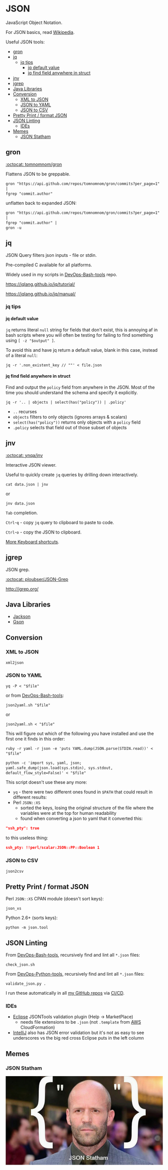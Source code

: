 # JSON

JavaScript Object Notation.

For JSON basics, read [Wikipedia](https://en.wikipedia.org/wiki/JSON).

Useful JSON tools:

<!-- INDEX_START -->

- [gron](#gron)
- [jq](#jq)
  - [jq tips](#jq-tips)
    - [jq default value](#jq-default-value)
    - [jq find field anywhere in struct](#jq-find-field-anywhere-in-struct)
- [jnv](#jnv)
- [jgrep](#jgrep)
- [Java Libraries](#java-libraries)
- [Conversion](#conversion)
  - [XML to JSON](#xml-to-json)
  - [JSON to YAML](#json-to-yaml)
  - [JSON to CSV](#json-to-csv)
- [Pretty Print / format JSON](#pretty-print--format-json)
- [JSON Linting](#json-linting)
  - [IDEs](#ides)
- [Memes](#memes)
  - [JSON Statham](#json-statham)

<!-- INDEX_END -->

## gron

[:octocat: tomnomnom/gron](https://github.com/tomnomnom/gron)

Flattens JSON to be greppable.

```shell
gron "https://api.github.com/repos/tomnomnom/gron/commits?per_page=1" |
fgrep "commit.author"
```

unflatten back to expanded JSON:

```shell
gron "https://api.github.com/repos/tomnomnom/gron/commits?per_page=1" |
fgrep "commit.author" |
gron -u
```

## jq

JSON Query filters json inputs - file or stdin.

Pre-compiled C available for all platforms.

Widely used in my scripts in [DevOps-Bash-tools](devops-bash-tools.md) repo.

<https://jqlang.github.io/jq/tutorial/>

<https://jqlang.github.io/jq/manual/>

### jq tips

#### jq default value

`jq` returns literal `null` string for fields that don't exist, this is annoying af in bash scripts where you will
often be testing for failing to find something using `[ -z "$output" ]`.

To avoid this and have jq return a default value, blank in this case, instead of a literal `null`:

```shell
jq -r '.non_existent_key // ""' < file.json
```

#### jq find field anywhere in struct

Find and output the `policy` field from anywhere in the JSON.
Most of the time you should understand the schema and specify it explicitly.

```shell
jq -r '.. | objects | select(has("policy")) | .policy'
```

- `..` recurses
- `objects` filters to only objects (ignores arrays & scalars)
- `select(has("policy"))` returns only objects with a `policy` field
- `.policy` selects that field out of those subset of objects

## jnv

[:octocat: ynqa/jnv](https://github.com/ynqa/jnv)

Interactive JSON viewer.

Useful to quickly create `jq` queries by drilling down interactively.

```shell
cat data.json | jnv
```

or

```shell
jnv data.json
```

`Tab` completion.

`Ctrl`-`q` - copy `jq` query to clipboard to paste to code.

`Ctrl`-`o` - copy the JSON to clipboard.

[More Keyboard shortcuts](https://github.com/ynqa/jnv?tab=readme-ov-file#keymap).

## jgrep

JSON grep.

[:octocat: ploubser/JSON-Grep](https://github.com/ploubser/JSON-Grep)

<http://jgrep.org/>

## Java Libraries

- [Jackson](https://github.com/FasterXML/jackson)
- [Gson](https://github.com/google/gson)

## Conversion

### XML to JSON

```shell
xml2json
```

### JSON to YAML

```shell
yq -P < "$file"
```

or from [DevOps-Bash-tools](devops-bash-tools.md):

```shell
json2yaml.sh "$file"
```

or

```shell
json2yaml.sh < "$file"
```

This will figure out which of the following you have installed and use the first one it finds in this order:

```shell
ruby -r yaml -r json -e 'puts YAML.dump(JSON.parse(STDIN.read))' < "$file"
```

```shell
python -c 'import sys, yaml, json; yaml.safe_dump(json.load(sys.stdin), sys.stdout, default_flow_style=False)' < "$file"
```

This script doesn't use these any more:

- `yq` - there were two different ones found in `$PATH` that could result in different results:
- Perl `JSON::XS`
  - sorted the keys, losing the original structure of the file where the variables were at the top for human
    readability
  - found when converting a json to yaml that it converted this:

```json
"ssh_pty": true
```

to this useless thing:

```json
ssh_pty: !!perl/scalar:JSON::PP::Boolean 1
```

### JSON to CSV

```shell
json2csv
```

## Pretty Print / format JSON

Perl `JSON::XS` CPAN module (doesn't sort keys):

```shell
json_xs
```

Python 2.6+ (sorts keys):

```shell
python -m json.tool
```

## JSON Linting

From [DevOps-Bash-tools](devops-bash-tools.md), recursively find and lint all `*.json` files:

```shell
check_json.sh
```

From [DevOps-Python-tools](devops-python-tools.md), recursively find and lint all `*.json` files:

```shell
validate_json.py .
```

I run these automatically in all [my GitHub repos](https://github.com/HariSekhon) via [CI/CD](cicd.md).

### IDEs

- [Eclipse](editors.md#eclipse) JSONTools validation plugin (Help -> MarketPlace)
  - needs file extensions to be `.json` (not `.template` from [AWS](aws.md) CloudFormation)
- [IntelliJ](intellij.md) also has JSON error validation but it's not as easy to see underscores vs the big red cross
  Eclipse puts in the left column

## Memes

### JSON Statham

![JSON Statham](images/json_statham.jpeg)
